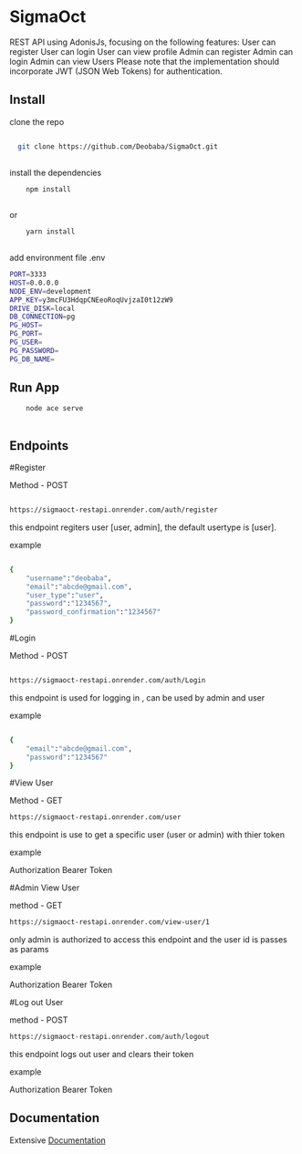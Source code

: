 
# SigmaOct 

REST API using AdonisJs, focusing on the following features:
User can register 
User can login 
User can view profile 
Admin can register 
Admin can login 
Admin can view Users 
Please note that the implementation should incorporate JWT (JSON Web Tokens) for authentication.



## Install 

clone the repo
```bash

  git clone https://github.com/Deobaba/SigmaOct.git
  
```
install the dependencies
```bash
    npm install
  
```
or 
```bash
    yarn install
  
```
add environment file .env
```bash
PORT=3333
HOST=0.0.0.0
NODE_ENV=development
APP_KEY=y3mcFU3HdqpCNEeoRoqUvjzaI0t12zW9
DRIVE_DISK=local
DB_CONNECTION=pg
PG_HOST=
PG_PORT=
PG_USER=
PG_PASSWORD=
PG_DB_NAME=
```

    
## Run App

```bash
    node ace serve
  
```


## Endpoints 

#Register

Method - POST 

```bash

https://sigmaoct-restapi.onrender.com/auth/register

```

this endpoint regiters user [user, admin], the default usertype is [user].

example

```bash

{
    "username":"deobaba",
    "email":"abcde@gmail.com",
    "user_type":"user",
    "password":"1234567",
    "password_confirmation":"1234567"
}

```


#Login 

Method - POST

```bash

https://sigmaoct-restapi.onrender.com/auth/Login

```

this endpoint is used for logging in , can be used by admin and user

example

```bash

{
    "email":"abcde@gmail.com",
    "password":"1234567"
}

```


#View User

Method - GET
```bash
https://sigmaoct-restapi.onrender.com/user
```

this endpoint is use to get a specific user (user or admin) with thier token 

example

Authorization 
Bearer Token <token>


#Admin View User

method - GET 
```bash
https://sigmaoct-restapi.onrender.com/view-user/1
```
only admin is authorized to access this endpoint and the user id is passes as params 

example

Authorization 
Bearer Token <token>

#Log out User

method - POST 
```bash
https://sigmaoct-restapi.onrender.com/auth/logout
```
this endpoint logs out user and clears their token

example

Authorization 
Bearer Token <token>





## Documentation

Extensive [Documentation](https://documenter.getpostman.com/view/27540447/2s9YsKhCrr#0c658f0c-a33b-4a54-b37c-7cdaf78e8958)


